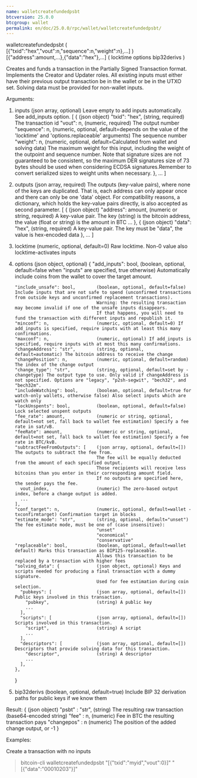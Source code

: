 ```yaml
---
name: walletcreatefundedpsbt
btcversion: 25.0.0
btcgroup: wallet
permalink: en/doc/25.0.0/rpc/wallet/walletcreatefundedpsbt/
---
```


walletcreatefundedpsbt ( [{"txid":"hex","vout":n,"sequence":n,"weight":n},...] ) [{"address":amount,...},{"data":"hex"},...] ( locktime options bip32derivs )

Creates and funds a transaction in the Partially Signed Transaction format.
Implements the Creator and Updater roles.
All existing inputs must either have their previous output transaction be in the wallet
or be in the UTXO set. Solving data must be provided for non-wallet inputs.

Arguments:
1. inputs                             (json array, optional) Leave empty to add inputs automatically. See add_inputs option.
     [
       {                              (json object)
         "txid": "hex",               (string, required) The transaction id
         "vout": n,                   (numeric, required) The output number
         "sequence": n,               (numeric, optional, default=depends on the value of the 'locktime' and 'options.replaceable' arguments) The sequence number
         "weight": n,                 (numeric, optional, default=Calculated from wallet and solving data) The maximum weight for this input, including the weight of the outpoint and sequence number. Note that signature sizes are not guaranteed to be consistent, so the maximum DER signatures size of 73 bytes should be used when considering ECDSA signatures.Remember to convert serialized sizes to weight units when necessary.
       },
       ...
     ]
2. outputs                            (json array, required) The outputs (key-value pairs), where none of the keys are duplicated.
                                      That is, each address can only appear once and there can only be one 'data' object.
                                      For compatibility reasons, a dictionary, which holds the key-value pairs directly, is also
                                      accepted as second parameter.
     [
       {                              (json object)
         "address": amount,           (numeric or string, required) A key-value pair. The key (string) is the bitcoin address,
                                      the value (float or string) is the amount in BTC
         ...
       },
       {                              (json object)
         "data": "hex",               (string, required) A key-value pair. The key must be "data", the value is hex-encoded data
       },
       ...
     ]
3. locktime                           (numeric, optional, default=0) Raw locktime. Non-0 value also locktime-activates inputs
4. options                            (json object, optional)
     {
       "add_inputs": bool,            (boolean, optional, default=false when "inputs" are specified, true otherwise) Automatically include coins from the wallet to cover the target amount.
                                      
       "include_unsafe": bool,        (boolean, optional, default=false) Include inputs that are not safe to spend (unconfirmed transactions from outside keys and unconfirmed replacement transactions).
                                      Warning: the resulting transaction may become invalid if one of the unsafe inputs disappears.
                                      If that happens, you will need to fund the transaction with different inputs and republish it.
       "minconf": n,                  (numeric, optional, default=0) If add_inputs is specified, require inputs with at least this many confirmations.
       "maxconf": n,                  (numeric, optional) If add_inputs is specified, require inputs with at most this many confirmations.
       "changeAddress": "str",        (string, optional, default=automatic) The bitcoin address to receive the change
       "changePosition": n,           (numeric, optional, default=random) The index of the change output
       "change_type": "str",          (string, optional, default=set by -changetype) The output type to use. Only valid if changeAddress is not specified. Options are "legacy", "p2sh-segwit", "bech32", and "bech32m".
       "includeWatching": bool,       (boolean, optional, default=true for watch-only wallets, otherwise false) Also select inputs which are watch only
       "lockUnspents": bool,          (boolean, optional, default=false) Lock selected unspent outputs
       "fee_rate": amount,            (numeric or string, optional, default=not set, fall back to wallet fee estimation) Specify a fee rate in sat/vB.
       "feeRate": amount,             (numeric or string, optional, default=not set, fall back to wallet fee estimation) Specify a fee rate in BTC/kvB.
       "subtractFeeFromOutputs": [    (json array, optional, default=[]) The outputs to subtract the fee from.
                                      The fee will be equally deducted from the amount of each specified output.
                                      Those recipients will receive less bitcoins than you enter in their corresponding amount field.
                                      If no outputs are specified here, the sender pays the fee.
         vout_index,                  (numeric) The zero-based output index, before a change output is added.
         ...
       ],
       "conf_target": n,              (numeric, optional, default=wallet -txconfirmtarget) Confirmation target in blocks
       "estimate_mode": "str",        (string, optional, default="unset") The fee estimate mode, must be one of (case insensitive):
                                      "unset"
                                      "economical"
                                      "conservative"
       "replaceable": bool,           (boolean, optional, default=wallet default) Marks this transaction as BIP125-replaceable.
                                      Allows this transaction to be replaced by a transaction with higher fees
       "solving_data": {              (json object, optional) Keys and scripts needed for producing a final transaction with a dummy signature.
                                      Used for fee estimation during coin selection.
         "pubkeys": [                 (json array, optional, default=[]) Public keys involved in this transaction.
           "pubkey",                  (string) A public key
           ...
         ],
         "scripts": [                 (json array, optional, default=[]) Scripts involved in this transaction.
           "script",                  (string) A script
           ...
         ],
         "descriptors": [             (json array, optional, default=[]) Descriptors that provide solving data for this transaction.
           "descriptor",              (string) A descriptor
           ...
         ],
       },
     }
5. bip32derivs                        (boolean, optional, default=true) Include BIP 32 derivation paths for public keys if we know them

Result:
{                     (json object)
  "psbt" : "str",     (string) The resulting raw transaction (base64-encoded string)
  "fee" : n,          (numeric) Fee in BTC the resulting transaction pays
  "changepos" : n     (numeric) The position of the added change output, or -1
}

Examples:

Create a transaction with no inputs
> bitcoin-cli walletcreatefundedpsbt "[{\"txid\":\"myid\",\"vout\":0}]" "[{\"data\":\"00010203\"}]"


